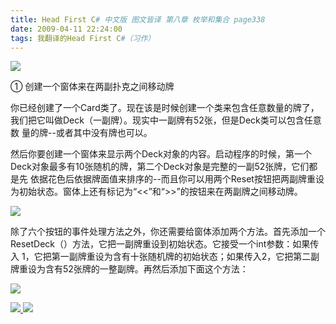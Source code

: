 ```yaml
---
title: Head First C# 中文版 图文皆译 第八章 枚举和集合 page338
date: 2009-04-11 22:24:00
tags: 我翻译的Head First C#（习作）
---
```

![](https://p-blog.csdn.net/images/p_blog_csdn_net/cuipengfei1/EntryImages/20090411/2009-04-11_21-44-38.jpg)

①  创建一个窗体来在两副扑克之间移动牌

  

你已经创建了一个Card类了。现在该是时候创建一个类来包含任意数量的牌了，我们把它叫做Deck（一副牌）。现实中一副牌有52张，但是Deck类可以包含任意数
量的牌--或者其中没有牌也可以。

  

然后你要创建一个窗体来显示两个Deck对象的内容。启动程序的时候，第一个Deck对象最多有10张随机的牌，第二个Deck对象是完整的一副52张牌，它们都是先
依据花色后依据牌面值来排序的--而且你可以用两个Reset按钮把两副牌重设为初始状态。窗体上还有标记为“<<”和“>>”的按钮来在两副牌之间移动牌。

  

![](https://p-blog.csdn.net/images/p_blog_csdn_net/cuipengfei1/EntryImages/20090411/2009-04-11_21-57-34.jpg)

除了六个按钮的事件处理方法之外，你还需要给窗体添加两个方法。首先添加一个ResetDeck（）方法，它把一副牌重设到初始状态。它接受一个int参数：如果传入
1，它把第一副牌重设为含有十张随机牌的初始状态；如果传入2，它把第二副牌重设为含有52张牌的一整副牌。再然后添加下面这个方法：

  

![](https://p-blog.csdn.net/images/p_blog_csdn_net/cuipengfei1/EntryImages/20090411/2009-04-11_22-16-09.jpg)



[ ![](https://profile.csdnimg.cn/5/2/5/3_cuipengfei1)
![](https://g.csdnimg.cn/static/user-reg-year/1x/11.png)
](https://blog.csdn.net/cuipengfei1)





